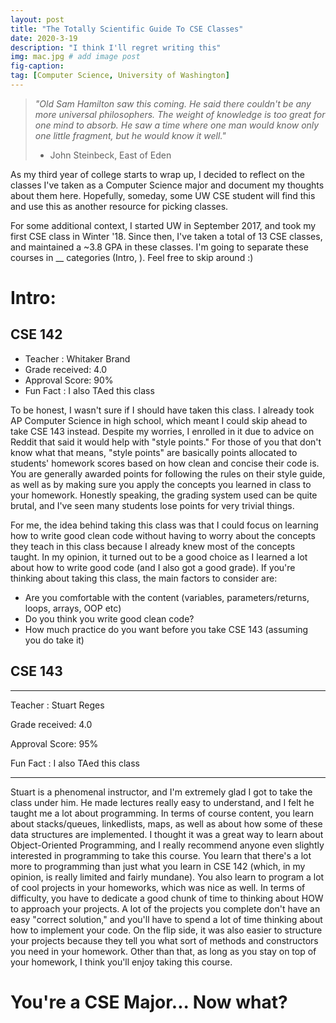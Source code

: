 ```yaml
---
layout: post
title: "The Totally Scientific Guide To CSE Classes"
date: 2020-3-19
description: "I think I'll regret writing this"
img: mac.jpg # add image post
fig-caption:
tag: [Computer Science, University of Washington]
---
```


> *"Old Sam Hamilton saw this coming. He said there couldn't be any more universal philosophers. The weight of knowledge is too great for one mind to absorb. He saw a time where one man would know only one little fragment, but he would know it well."*
> - John Steinbeck, East of Eden

As my third year of college starts to wrap up, I decided to reflect on the classes I've taken as a Computer Science major and document my thoughts about them here. Hopefully, someday, some UW CSE student will find this and use this as another resource for picking classes. 

For some additional context, I started UW in September 2017, and took my first CSE class in Winter '18. Since then, I've taken a total of 13 CSE classes, and maintained a ~3.8 GPA in these classes. I'm going to separate these courses in __ categories (Intro, ). Feel free to skip around :)

# Intro: 
## CSE 142 
- Teacher       : Whitaker Brand
- Grade received: 4.0
- Approval Score: 90% 
- Fun Fact      : I also TAed this class

To be honest, I wasn't sure if I should have taken this class. I already took AP Computer Science in high school, which meant I could skip ahead to take CSE 143 instead. Despite my worries, I enrolled in it due to advice on Reddit that said it would help with "style points." For those of you that don't know what that means, "style points" are basically points allocated to students' homework scores based on how clean and concise their code is. You are generally awarded points for following the rules on their style guide, as well as by making sure you apply the concepts you learned in class to your homework. Honestly speaking, the grading system used can be quite brutal, and I've seen many students lose points for very trivial things. 

For me, the idea behind taking this class was that I could focus on learning how to write good clean code without having to worry about the concepts they teach in this class because I already knew most of the concepts taught. In my opinion, it turned out to be a good choice as I learned a lot about how to write good code (and I also got a good grade). If you're thinking about taking this class, the main factors to consider are:
- Are you comfortable with the content (variables, parameters/returns, loops, arrays, OOP etc)
- Do you think you write good clean code?
- How much practice do you want before you take CSE 143 (assuming you do take it)

## CSE 143

---
Teacher       : Stuart Reges

Grade received: 4.0

Approval Score: 95% 

Fun Fact      : I also TAed this class

---

Stuart is a phenomenal instructor, and I'm extremely glad I got to take the class under him. He made lectures really easy to understand, and I felt he taught me a lot about programming. In terms of course content, you learn about stacks/queues, linkedlists, maps, as well as about how some of these data structures are implemented. I thought it was a great way to learn about Object-Oriented Programming, and I really recommend anyone even slightly interested in programming to take this course. You learn that there's a lot more to programming than just what you learn in CSE 142 (which, in my opinion, is really limited and fairly mundane). You also learn to program a lot of cool projects in your homeworks, which was nice as well. In terms of difficulty, you have to dedicate a good chunk of time to thinking about HOW to approach your projects. A lot of the projects you complete don't have an easy "correct solution," and you'll have to spend a lot of time thinking about how to implement your code. On the flip side, it was also easier to structure your projects because they tell you what sort of methods and constructors you need in your homework. Other than that, as long as you stay on top of your homework, I think you'll enjoy taking this course. 

# You're a CSE Major... Now what?

